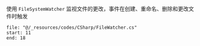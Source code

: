 使用 `FileSystemWatcher` 监视文件的更改，事件在创建、重命名、删除和更改文件时触发

```reference
file: "@/_resources/codes/CSharp/FileWatcher.cs"
start: 11
end: 18
```
